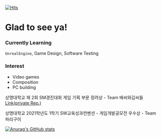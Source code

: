 <!--
**Pippyap/Pippyap** is a ✨ _special_ ✨ repository because its `README.md` (this file) appears on your GitHub profile.

Here are some ideas to get you started:

- 🔭 I’m currently working on ...
- 🌱 I’m currently learning ...
- 👯 I’m looking to collaborate on ...
- 🤔 I’m looking for help with ...
- 💬 Ask me about ...
- 📫 How to reach me: ...
- 😄 Pronouns: ...
- ⚡ Fun fact: ...
-->

[![Hits](https://hits.seeyoufarm.com/api/count/incr/badge.svg?url=https%3A%2F%2Fgithub.com%2FPippyap&count_bg=%23FFD5D5&title_bg=%23FF7575&icon=&icon_color=%23E7E7E7&title=VISIT&edge_flat=false)](https://hits.seeyoufarm.com)

# Glad to see ya!

### Currently Learning
 <code>UnrealEngine</code>, Game Design, Software Testing

 
### Interest
 - Video games
 - Composition
 - PC building



상명대학교 제 2회 SM경진대회 게임 기획 부문 장려상 - Team 배씨와김씨들 [Link(private Rep.)](https://github.com/kimyonggyu2/bae-and-kims)

상명대학교 2021학년도 1학기 SW교육성과컨벤션 - 게임개발공모전 우수상 - Team 파리구이 


[![Anurag's GitHub stats](https://github-readme-stats.vercel.app/api?username=Pippyap&show_icons=true&theme=dark)](https://github.com/anuraghazra/github-readme-stats)
